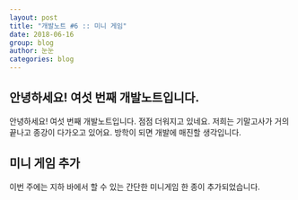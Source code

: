 ```yaml
---
layout: post
title: "개발노트 #6 :: 미니 게임"
date: 2018-06-16
group: blog
author: 눈눈
categories: blog
---
```


## 안녕하세요! 여섯 번째 개발노트입니다.

안녕하세요! 여섯 번째 개발노트입니다. 점점 더워지고 있네요. 저희는 기말고사가 거의 끝나고 종강이 다가오고 있어요. 방학이 되면 개발에 매진할 생각입니다.


## 미니 게임 추가

이번 주에는 지하 바에서 할 수 있는 간단한 미니게임 한 종이 추가되었습니다.
